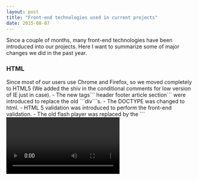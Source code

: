 ```yaml
---
layout: post
title: "Front-end technologies used in current projects"
date: 2015-08-07
---
```

Since a couple of months, many front-end technologies have been introduced into our projects. Here I want to summarize some of major changes we did in the past year.

<h3>HTML</h3>
Since most of our users use Chrome and Firefox, so we moved completely to HTML5 (We added the shiv in the conditional comments for low version of IE just in case).
 - The new tags``` header footer article section``` were introduced to replace the old ```div```s. 
 - The DOCTYPE was changed to html.
 - HTML 5 validation was introduced to perform the front-end validation.
 - The old flash player was replaced by the ```<video>```tag

<h3>CSS</h3>
The concept "Mobile First" was applied during the whole process of the design. The layout for the mobile devices is designed first, using media query to add "exceptions" for a bigger view port. View ports are categorized into $phone, $tablet, $desktop which correspond to 480px, 768px and 1024px.  

The grid system was implemented with the [**susy**]()  framework. All CSS were re-written in scss. ```Mixin```s and ```Extend```s were used to define elements in different sizes. For example, buttons in different sizes are defined as follows,

``` css
@mixin btn ($size : M, $type : Bob){
    display:inline-block;
    background-color : blue;
    
    @if $size == 'S' {
        width : 16px;
        padding: 2px;
    }
    @if $size == 'M' {
        width : 20px;
        padding: 3px;
    }
    @if $size == 'L' {
        width : 24px;
        padding: 4px;
    }
    
    @if $type == 'Kate' {
        background-color : orange;
    }
}

.btn-L {
    @include btn(L);
}

.btn-S-Kate {
    @include btn(S, Kate);
}
```

``` css
.message {
  padding: 4px;
  color: #333;
}

.success {
  @extend .message;
  border-color: green;
}

.error {
  @extend .message;
  border-color: red;
}
```

> For different viewport, sometimes there is the need for calculating the width with both percentage and absolute value, you can use the calc() function, see [browser support](https://developer.mozilla.org/en-US/docs/Web/CSS/calc)

Modularize CSS code into different files and use ```@import``` to compose them on each page. Leave page specific CSS in separated files and load them at the beginning of each page load. For each page, there will be only one CSS file built by the pre-compiler(we used Grunt for pre-compilation).   

<h3>Icon</h3>
Use SVG for icons, so they can be better rendered in different view ports. Since SVGs are loaded in DOM, so you can manipulate them in JS and they can be styled via CSS. 

Here there are two ways of loading the SVG icons, one way is to load them as a CSS background, to do so, you need to have a CSS class like this

``` css
.icon {
    background-image: url('data:image/svg+xml;charset=utf8,<svg xmlns="SVG 	namespace" version="1.1" width="270px" height="240px"><polygon points="5 235 135 10 265 235" fill="%23f00"/></svg>');
}
```

With the help of the plugin [grunt-svgstore](https://github.com/FWeinb/grunt-svgstore), all SVGs will be merged together in a .svg file and each of them will be defined in a <symbol> tag. Load the SVG file as a sprite of all icons at the beginning of each page and use the icon like this,

``` html
<svg>
    <use xlink:href="#icon"></use>
</svg>
```

<h3>Javascript</h3>
Generally, there are two popular ways to organize JS modules, one way is AMD( [requireJS](http://www.requirejs.org/) ) and the other way is CJS( [commonJS](http://www.commonjs.org/) ). The main difference between these two approaches is that AMD loads scripts asynchronously. It is hard to say which one is better, although CJS is more preferred on the server side, so basically on NodeJS server and AMD is often used on the browser side.

In these ways, dependencies can be organized by the framework you use, you only need to focus on the actual functionality in your current module, all relevant modules are injected either as parameters or instantiated via require() function. 

We have tried both approaches. There is one hint to mention here. The common JS modules is generally not supported by browsers directly, we have used the browserify plugin in Grunt to solve this issue. Since all CJS modules can be merged into one file for every page, the number of requests for each page can be reduced to the minimum.

<h3>Test</h3>
We had used [Selenium](http://docs.seleniumhq.org/) as the testing framework. It is well supported with C#(although the framework was originally designed for the Java world). In the new projects, we have tried the testing tool [CasperJS](http://casperjs.org/) based on the [PhantomJS](http://phantomjs.org/) framework.
 
The main advantage of the CasperJS is that it is based on a headless browser, so it is much faster than Selenium. On the other hand, because of the nature of CasperJS, it is really hard to write and debug tests with a headless browser, when you are not that familiar with the whole test suite and its concept of the "evaluate" context.